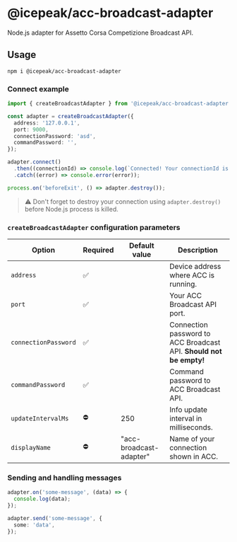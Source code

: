 # @icepeak/acc-broadcast-adapter

Node.js adapter for Assetto Corsa Competizione Broadcast API.

## Usage

```shell
npm i @icepeak/acc-broadcast-adapter
```

### Connect example

```ts
import { createBroadcastAdapter } from '@icepeak/acc-broadcast-adapter';

const adapter = createBroadcastAdapter({
  address: '127.0.0.1',
  port: 9000,
  connectionPassword: 'asd',
  commandPassword: '',
});

adapter.connect()
  .then((connectionId) => console.log(`Connected! Your connectionId is ${connectionId}`))
  .catch((error) => console.error(error));

process.on('beforeExit', () => adapter.destroy());
```

> ⚠️ Don't forget to destroy your connection using `adapter.destroy()` before Node.js process is killed.

### `createBroadcastAdapter` configuration parameters

| Option               | Required | Default value           | Description                                                        |
|----------------------|----------|-------------------------|--------------------------------------------------------------------|
| `address`            | ✅       |                         | Device address where ACC is running.                               |
| `port`               | ✅       |                         | Your ACC Broadcast API port.                                       |
| `connectionPassword` | ✅       |                         | Connection password to ACC Broadcast API. **Should not be empty!** |
| `commandPassword`    | ✅       |                         | Command password to ACC Broadcast API.                             |
| `updateIntervalMs`   | ⛔️       | 250                     | Info update interval in milliseconds.                              |
| `displayName`        | ⛔       | "acc-broadcast-adapter" | Name of your connection shown in ACC.                              |

### Sending and handling messages

```ts
adapter.on('some-message', (data) => {
  console.log(data);
});

adapter.send('some-message', {
  some: 'data',
});
```
